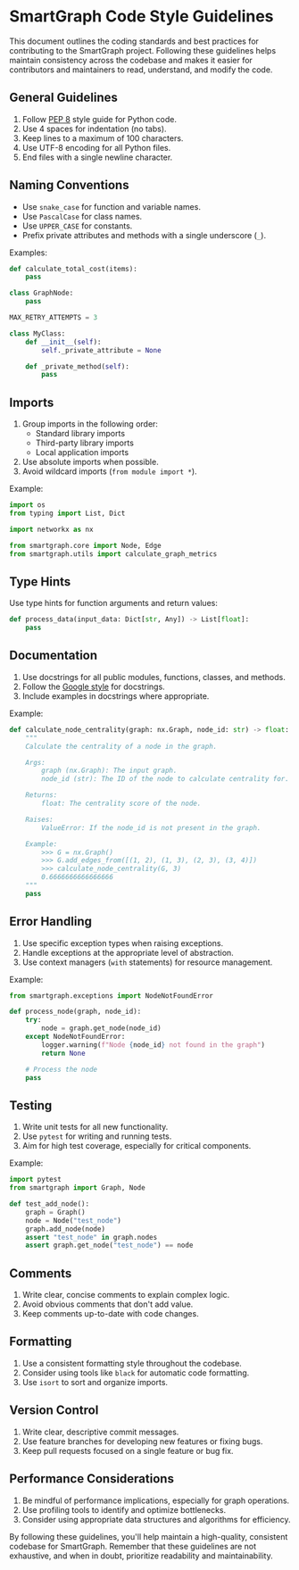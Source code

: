 # SmartGraph Code Style Guidelines

This document outlines the coding standards and best practices for contributing to the SmartGraph project. Following these guidelines helps maintain consistency across the codebase and makes it easier for contributors and maintainers to read, understand, and modify the code.

## General Guidelines

1. Follow [PEP 8](https://www.python.org/dev/peps/pep-0008/) style guide for Python code.
2. Use 4 spaces for indentation (no tabs).
3. Keep lines to a maximum of 100 characters.
4. Use UTF-8 encoding for all Python files.
5. End files with a single newline character.

## Naming Conventions

- Use `snake_case` for function and variable names.
- Use `PascalCase` for class names.
- Use `UPPER_CASE` for constants.
- Prefix private attributes and methods with a single underscore (`_`).

Examples:

```python
def calculate_total_cost(items):
    pass

class GraphNode:
    pass

MAX_RETRY_ATTEMPTS = 3

class MyClass:
    def __init__(self):
        self._private_attribute = None

    def _private_method(self):
        pass
```

## Imports

1. Group imports in the following order:
   - Standard library imports
   - Third-party library imports
   - Local application imports
2. Use absolute imports when possible.
3. Avoid wildcard imports (`from module import *`).

Example:

```python
import os
from typing import List, Dict

import networkx as nx

from smartgraph.core import Node, Edge
from smartgraph.utils import calculate_graph_metrics
```

## Type Hints

Use type hints for function arguments and return values:

```python
def process_data(input_data: Dict[str, Any]) -> List[float]:
    pass
```

## Documentation

1. Use docstrings for all public modules, functions, classes, and methods.
2. Follow the [Google style](https://github.com/google/styleguide/blob/gh-pages/pyguide.md#38-comments-and-docstrings) for docstrings.
3. Include examples in docstrings where appropriate.

Example:

```python
def calculate_node_centrality(graph: nx.Graph, node_id: str) -> float:
    """
    Calculate the centrality of a node in the graph.

    Args:
        graph (nx.Graph): The input graph.
        node_id (str): The ID of the node to calculate centrality for.

    Returns:
        float: The centrality score of the node.

    Raises:
        ValueError: If the node_id is not present in the graph.

    Example:
        >>> G = nx.Graph()
        >>> G.add_edges_from([(1, 2), (1, 3), (2, 3), (3, 4)])
        >>> calculate_node_centrality(G, 3)
        0.6666666666666666
    """
    pass
```

## Error Handling

1. Use specific exception types when raising exceptions.
2. Handle exceptions at the appropriate level of abstraction.
3. Use context managers (`with` statements) for resource management.

Example:

```python
from smartgraph.exceptions import NodeNotFoundError

def process_node(graph, node_id):
    try:
        node = graph.get_node(node_id)
    except NodeNotFoundError:
        logger.warning(f"Node {node_id} not found in the graph")
        return None

    # Process the node
    pass
```

## Testing

1. Write unit tests for all new functionality.
2. Use `pytest` for writing and running tests.
3. Aim for high test coverage, especially for critical components.

Example:

```python
import pytest
from smartgraph import Graph, Node

def test_add_node():
    graph = Graph()
    node = Node("test_node")
    graph.add_node(node)
    assert "test_node" in graph.nodes
    assert graph.get_node("test_node") == node
```

## Comments

1. Write clear, concise comments to explain complex logic.
2. Avoid obvious comments that don't add value.
3. Keep comments up-to-date with code changes.

## Formatting

1. Use a consistent formatting style throughout the codebase.
2. Consider using tools like `black` for automatic code formatting.
3. Use `isort` to sort and organize imports.

## Version Control

1. Write clear, descriptive commit messages.
2. Use feature branches for developing new features or fixing bugs.
3. Keep pull requests focused on a single feature or bug fix.

## Performance Considerations

1. Be mindful of performance implications, especially for graph operations.
2. Use profiling tools to identify and optimize bottlenecks.
3. Consider using appropriate data structures and algorithms for efficiency.

By following these guidelines, you'll help maintain a high-quality, consistent codebase for SmartGraph. Remember that these guidelines are not exhaustive, and when in doubt, prioritize readability and maintainability.
